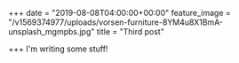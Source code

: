 +++
date = "2019-08-08T04:00:00+00:00"
feature_image = "/v1569374977/uploads/vorsen-furniture-8YM4u8X1BmA-unsplash_mgmpbs.jpg"
title = "Third post"

+++
I'm writing some stuff!